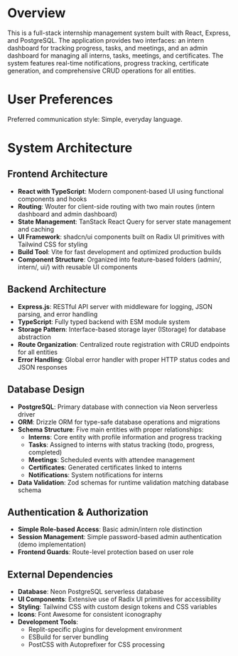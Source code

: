 # Overview

This is a full-stack internship management system built with React, Express, and PostgreSQL. The application provides two interfaces: an intern dashboard for tracking progress, tasks, and meetings, and an admin dashboard for managing all interns, tasks, meetings, and certificates. The system features real-time notifications, progress tracking, certificate generation, and comprehensive CRUD operations for all entities.

# User Preferences

Preferred communication style: Simple, everyday language.

# System Architecture

## Frontend Architecture
- **React with TypeScript**: Modern component-based UI using functional components and hooks
- **Routing**: Wouter for client-side routing with two main routes (intern dashboard and admin dashboard)
- **State Management**: TanStack React Query for server state management and caching
- **UI Framework**: shadcn/ui components built on Radix UI primitives with Tailwind CSS for styling
- **Build Tool**: Vite for fast development and optimized production builds
- **Component Structure**: Organized into feature-based folders (admin/, intern/, ui/) with reusable UI components

## Backend Architecture
- **Express.js**: RESTful API server with middleware for logging, JSON parsing, and error handling
- **TypeScript**: Fully typed backend with ESM module system
- **Storage Pattern**: Interface-based storage layer (IStorage) for database abstraction
- **Route Organization**: Centralized route registration with CRUD endpoints for all entities
- **Error Handling**: Global error handler with proper HTTP status codes and JSON responses

## Database Design
- **PostgreSQL**: Primary database with connection via Neon serverless driver
- **ORM**: Drizzle ORM for type-safe database operations and migrations
- **Schema Structure**: Five main entities with proper relationships:
  - **Interns**: Core entity with profile information and progress tracking
  - **Tasks**: Assigned to interns with status tracking (todo, progress, completed)
  - **Meetings**: Scheduled events with attendee management
  - **Certificates**: Generated certificates linked to interns
  - **Notifications**: System notifications for interns
- **Data Validation**: Zod schemas for runtime validation matching database schema

## Authentication & Authorization
- **Simple Role-based Access**: Basic admin/intern role distinction
- **Session Management**: Simple password-based admin authentication (demo implementation)
- **Frontend Guards**: Route-level protection based on user role

## External Dependencies
- **Database**: Neon PostgreSQL serverless database
- **UI Components**: Extensive use of Radix UI primitives for accessibility
- **Styling**: Tailwind CSS with custom design tokens and CSS variables
- **Icons**: Font Awesome for consistent iconography
- **Development Tools**: 
  - Replit-specific plugins for development environment
  - ESBuild for server bundling
  - PostCSS with Autoprefixer for CSS processing